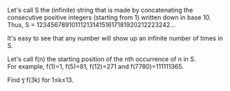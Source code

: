   <p>  Let's call S the (infinite) string that is made by concatenating the consecutive positive integers (starting from 1)  written down in base 10.<br />   Thus, S = 1234567891011121314151617181920212223242...  </p>  <p>  It's easy to see that any number will show up an infinite number of times in S.  </p>  <p>  Let's call f(n) the starting position of the nth occurrence of n in S.<br />   For example, f(1)=1, f(5)=81, f(12)=271 and f(7780)=111111365.  </p>  <p>  Find <img src='images/symbol_sum.gif' width='11' height='14' alt='&sum;' border='0' style='vertical-align:middle;' />f(3k) for 1&le;k&le;13.  </p>    